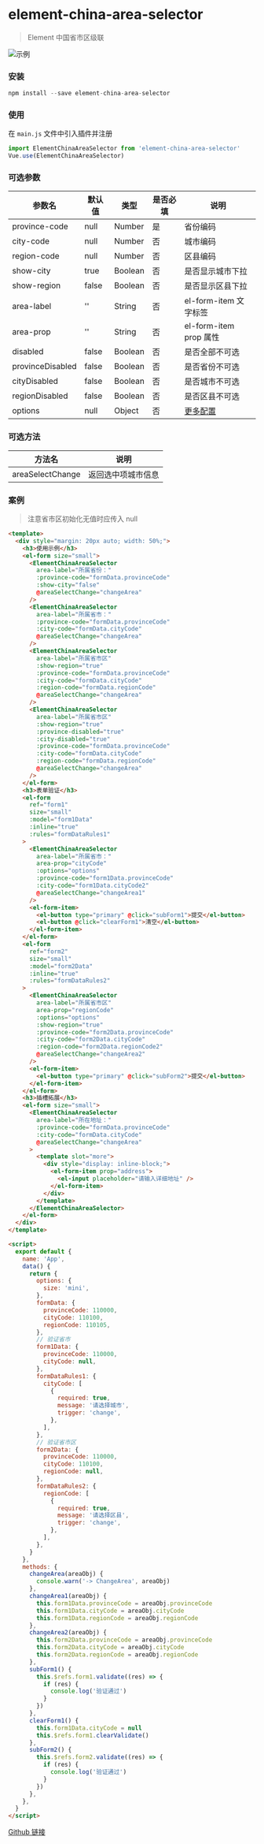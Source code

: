 # element-china-area-selector

> Element 中国省市区级联

![示例](https://github.com/chaorenzeng/element-china-area-selector/blob/master/public/example.png?raw=true)

### 安装

```js
npm install --save element-china-area-selector
```

### 使用

在 `main.js` 文件中引入插件并注册

```js
import ElementChinaAreaSelector from 'element-china-area-selector'
Vue.use(ElementChinaAreaSelector)
```

### 可选参数

| 参数名           | 默认值 | 类型    | 是否必填 | 说明                                                                             |
| ---------------- | ------ | ------- | -------- | -------------------------------------------------------------------------------- |
| province-code    | null   | Number  | 是       | 省份编码                                                                         |
| city-code        | null   | Number  | 否       | 城市编码                                                                         |
| region-code      | null   | Number  | 否       | 区县编码                                                                         |
| show-city        | true   | Boolean | 否       | 是否显示城市下拉                                                                 |
| show-region      | false  | Boolean | 否       | 是否显示区县下拉                                                                 |
| area-label       | ''     | String  | 否       | el-form-item 文字标签                                                            |
| area-prop        | ''     | String  | 否       | el-form-item prop 属性                                                           |
| disabled         | false  | Boolean | 否       | 是否全部不可选                                                                   |
| provinceDisabled | false  | Boolean | 否       | 是否省份不可选                                                                   |
| cityDisabled     | false  | Boolean | 否       | 是否城市不可选                                                                   |
| regionDisabled   | false  | Boolean | 否       | 是否区县不可选                                                                   |
| options          | null   | Object  | 否       | [更多配置](https://element.eleme.cn/#/zh-CN/component/form#form-item-attributes) |

### 可选方法

| 方法名           | 说明               |
| ---------------- | ------------------ |
| areaSelectChange | 返回选中项城市信息 |

### 案例

> 注意省市区初始化无值时应传入 null

```html
<template>
  <div style="margin: 20px auto; width: 50%;">
    <h3>使用示例</h3>
    <el-form size="small">
      <ElementChinaAreaSelector
        area-label="所属省份："
        :province-code="formData.provinceCode"
        :show-city="false"
        @areaSelectChange="changeArea"
      />
      <ElementChinaAreaSelector
        area-label="所属省市："
        :province-code="formData.provinceCode"
        :city-code="formData.cityCode"
        @areaSelectChange="changeArea"
      />
      <ElementChinaAreaSelector
        area-label="所属省市区"
        :show-region="true"
        :province-code="formData.provinceCode"
        :city-code="formData.cityCode"
        :region-code="formData.regionCode"
        @areaSelectChange="changeArea"
      />
      <ElementChinaAreaSelector
        area-label="所属省市区"
        :show-region="true"
        :province-disabled="true"
        :city-disabled="true"
        :province-code="formData.provinceCode"
        :city-code="formData.cityCode"
        :region-code="formData.regionCode"
        @areaSelectChange="changeArea"
      />
    </el-form>
    <h3>表单验证</h3>
    <el-form
      ref="form1"
      size="small"
      :model="form1Data"
      :inline="true"
      :rules="formDataRules1"
    >
      <ElementChinaAreaSelector
        area-label="所属省市："
        area-prop="cityCode"
        :options="options"
        :province-code="form1Data.provinceCode"
        :city-code="form1Data.cityCode2"
        @areaSelectChange="changeArea1"
      />
      <el-form-item>
        <el-button type="primary" @click="subForm1">提交</el-button>
        <el-button @click="clearForm1">清空</el-button>
      </el-form-item>
    </el-form>
    <el-form
      ref="form2"
      size="small"
      :model="form2Data"
      :inline="true"
      :rules="formDataRules2"
    >
      <ElementChinaAreaSelector
        area-label="所属省市区"
        area-prop="regionCode"
        :options="options"
        :show-region="true"
        :province-code="form2Data.provinceCode"
        :city-code="form2Data.cityCode"
        :region-code="form2Data.regionCode2"
        @areaSelectChange="changeArea2"
      />
      <el-form-item>
        <el-button type="primary" @click="subForm2">提交</el-button>
      </el-form-item>
    </el-form>
    <h3>插槽拓展</h3>
    <el-form size="small">
      <ElementChinaAreaSelector
        area-label="所在地址："
        :province-code="formData.provinceCode"
        :city-code="formData.cityCode"
        @areaSelectChange="changeArea"
      >
        <template slot="more">
          <div style="display: inline-block;">
            <el-form-item prop="address">
              <el-input placeholder="请输入详细地址" />
            </el-form-item>
          </div>
        </template>
      </ElementChinaAreaSelector>
    </el-form>
  </div>
</template>

<script>
  export default {
    name: 'App',
    data() {
      return {
        options: {
          size: 'mini',
        },
        formData: {
          provinceCode: 110000,
          cityCode: 110100,
          regionCode: 110105,
        },
        // 验证省市
        form1Data: {
          provinceCode: 110000,
          cityCode: null,
        },
        formDataRules1: {
          cityCode: [
            {
              required: true,
              message: '请选择城市',
              trigger: 'change',
            },
          ],
        },
        // 验证省市区
        form2Data: {
          provinceCode: 110000,
          cityCode: 110100,
          regionCode: null,
        },
        formDataRules2: {
          regionCode: [
            {
              required: true,
              message: '请选择区县',
              trigger: 'change',
            },
          ],
        },
      }
    },
    methods: {
      changeArea(areaObj) {
        console.warn('-> ChangeArea', areaObj)
      },
      changeArea1(areaObj) {
        this.form1Data.provinceCode = areaObj.provinceCode
        this.form1Data.cityCode = areaObj.cityCode
        this.form1Data.regionCode = areaObj.regionCode
      },
      changeArea2(areaObj) {
        this.form2Data.provinceCode = areaObj.provinceCode
        this.form2Data.cityCode = areaObj.cityCode
        this.form2Data.regionCode = areaObj.regionCode
      },
      subForm1() {
        this.$refs.form1.validate((res) => {
          if (res) {
            console.log('验证通过')
          }
        })
      },
      clearForm1() {
        this.form1Data.cityCode = null
        this.$refs.form1.clearValidate()
      },
      subForm2() {
        this.$refs.form2.validate((res) => {
          if (res) {
            console.log('验证通过')
          }
        })
      },
    },
  }
</script>
```

[Github 链接](https://github.com/chaorenzeng/element-china-area-selector)
